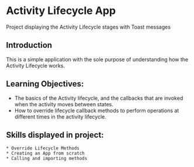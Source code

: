 Activity Lifecycle App 
=====================

Project displaying the Activity Lifecycle stages with Toast messages



Introduction
------------

This is a simple application with the sole purpose of understanding how the Activity Lifecycle works.


Learning Objectives:
--------------

- The basics of the Activity lifecycle, and the callbacks that are invoked when the activity moves between states.
- How to override lifecycle callback methods to perform operations at different times in the activity lifecycle.


Skills displayed in project:
---------------

    * Override Lifecycle Methods 
    * Creating an App from scratch
    * Calling and importing methods
    
